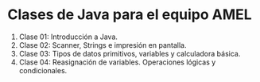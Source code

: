 # Clases de Java para el equipo AMEL

1. Clase 01: Introducción a Java.
2. Clase 02: Scanner, Strings e impresión en pantalla.
3. Clase 03: Tipos de datos primitivos, variables y calculadora básica.
4. Clase 04: Reasignación de variables. Operaciones lógicas y condicionales.
